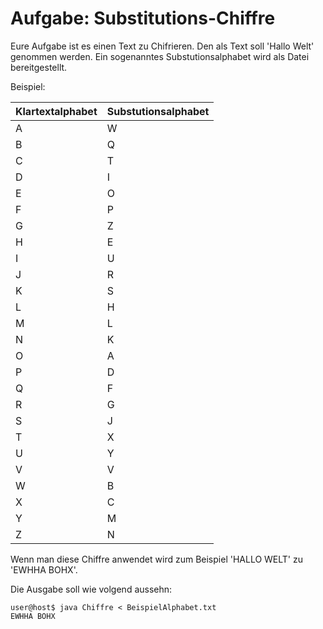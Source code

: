 Aufgabe: Substitutions-Chiffre
==============================

Eure Aufgabe ist es einen Text zu Chifrieren. Den als Text soll 'Hallo Welt' genommen werden. Ein sogenanntes Substutionsalphabet wird als Datei bereitgestellt.

Beispiel:

| Klartextalphabet | Substutionsalphabet |
| ---------------- | --------------------|
| A                | W                   | 
| B                | Q                   | 
| C                | T                   | 
| D                | I                   | 
| E                | O                   | 
| F                | P                   | 
| G                | Z                   | 
| H                | E                   | 
| I                | U                   |  
| J                | R                   | 
| K                | S                   | 
| L                | H                   | 
| M                | L                   | 
| N                | K                   | 
| O                | A                   | 
| P                | D                   | 
| Q                | F                   | 
| R                | G                   | 
| S                | J                   | 
| T                | X                   | 
| U                | Y                   | 
| V                | V                   | 
| W                | B                   | 
| X                | C                   | 
| Y                | M                   | 
| Z                | N                   | 


Wenn man diese Chiffre anwendet wird zum Beispiel 'HALLO WELT' zu 'EWHHA BOHX'.

Die Ausgabe soll wie volgend aussehn:
```{r, engine='sh', count_lines}
user@host$ java Chiffre < BeispielAlphabet.txt
EWHHA BOHX
```
